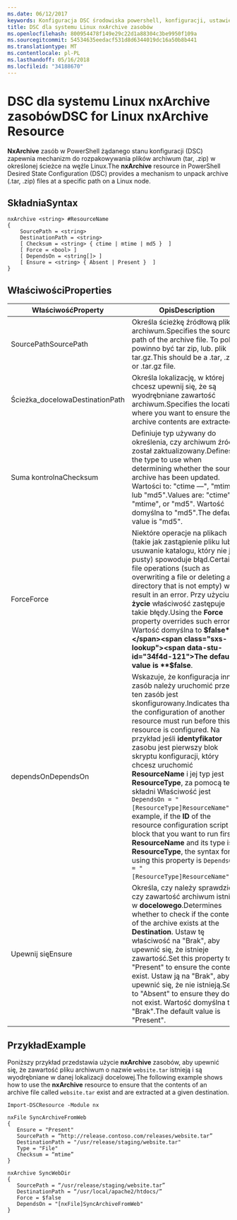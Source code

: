 ```yaml
---
ms.date: 06/12/2017
keywords: Konfiguracja DSC środowiska powershell, konfiguracji, ustawienia
title: DSC dla systemu Linux nxArchive zasobów
ms.openlocfilehash: 800954478f149e29c22d1a88304c3be9950f109a
ms.sourcegitcommit: 54534635eedacf531d8d6344019dc16a50b8b441
ms.translationtype: MT
ms.contentlocale: pl-PL
ms.lasthandoff: 05/16/2018
ms.locfileid: "34188670"
---
```

# <a name="dsc-for-linux-nxarchive-resource"></a><span data-ttu-id="34f4d-103">DSC dla systemu Linux nxArchive zasobów</span><span class="sxs-lookup"><span data-stu-id="34f4d-103">DSC for Linux nxArchive Resource</span></span>

<span data-ttu-id="34f4d-104">**NxArchive** zasób w PowerShell żądanego stanu konfiguracji (DSC) zapewnia mechanizm do rozpakowywania plików archiwum (tar, .zip) w określonej ścieżce na węźle Linux.</span><span class="sxs-lookup"><span data-stu-id="34f4d-104">The **nxArchive** resource in PowerShell Desired State Configuration (DSC) provides a mechanism to unpack archive (.tar, .zip) files at a specific path on a Linux node.</span></span>

## <a name="syntax"></a><span data-ttu-id="34f4d-105">Składnia</span><span class="sxs-lookup"><span data-stu-id="34f4d-105">Syntax</span></span>

```
nxArchive <string> #ResourceName
{
    SourcePath = <string>
    DestinationPath = <string>
    [ Checksum = <string> { ctime | mtime | md5 }  ]
    [ Force = <bool> ]
    [ DependsOn = <string[]> ]
    [ Ensure = <string> { Absent | Present }  ]
}
```

## <a name="properties"></a><span data-ttu-id="34f4d-106">Właściwości</span><span class="sxs-lookup"><span data-stu-id="34f4d-106">Properties</span></span>

|  <span data-ttu-id="34f4d-107">Właściwość</span><span class="sxs-lookup"><span data-stu-id="34f4d-107">Property</span></span> |  <span data-ttu-id="34f4d-108">Opis</span><span class="sxs-lookup"><span data-stu-id="34f4d-108">Description</span></span> |
|---|---|
| <span data-ttu-id="34f4d-109">SourcePath</span><span class="sxs-lookup"><span data-stu-id="34f4d-109">SourcePath</span></span>| <span data-ttu-id="34f4d-110">Określa ścieżkę źródłową pliku archiwum.</span><span class="sxs-lookup"><span data-stu-id="34f4d-110">Specifies the source path of the archive file.</span></span> <span data-ttu-id="34f4d-111">To pole powinno być tar zip, lub. plik tar.gz.</span><span class="sxs-lookup"><span data-stu-id="34f4d-111">This should be a .tar, .zip, or .tar.gz file.</span></span> |
| <span data-ttu-id="34f4d-112">Ścieżka_docelowa</span><span class="sxs-lookup"><span data-stu-id="34f4d-112">DestinationPath</span></span>| <span data-ttu-id="34f4d-113">Określa lokalizację, w której chcesz upewnij się, że są wyodrębniane zawartość archiwum.</span><span class="sxs-lookup"><span data-stu-id="34f4d-113">Specifies the location where you want to ensure the archive contents are extracted.</span></span>|
| <span data-ttu-id="34f4d-114">Suma kontrolna</span><span class="sxs-lookup"><span data-stu-id="34f4d-114">Checksum</span></span>| <span data-ttu-id="34f4d-115">Definiuje typ używany do określenia, czy archiwum źródła został zaktualizowany.</span><span class="sxs-lookup"><span data-stu-id="34f4d-115">Defines the type to use when determining whether the source archive has been updated.</span></span> <span data-ttu-id="34f4d-116">Wartości to: "ctime —", "mtime" lub "md5".</span><span class="sxs-lookup"><span data-stu-id="34f4d-116">Values are: "ctime", "mtime", or "md5".</span></span> <span data-ttu-id="34f4d-117">Wartość domyślna to "md5".</span><span class="sxs-lookup"><span data-stu-id="34f4d-117">The default value is "md5".</span></span>|
| <span data-ttu-id="34f4d-118">Force</span><span class="sxs-lookup"><span data-stu-id="34f4d-118">Force</span></span>| <span data-ttu-id="34f4d-119">Niektóre operacje na plikach (takie jak zastąpienie pliku lub usuwanie katalogu, który nie jest pusty) spowoduje błąd.</span><span class="sxs-lookup"><span data-stu-id="34f4d-119">Certain file operations (such as overwriting a file or deleting a directory that is not empty) will result in an error.</span></span> <span data-ttu-id="34f4d-120">Przy użyciu **życie** właściwość zastępuje takie błędy.</span><span class="sxs-lookup"><span data-stu-id="34f4d-120">Using the **Force** property overrides such errors.</span></span> <span data-ttu-id="34f4d-121">Wartość domyślna to **$false**.</span><span class="sxs-lookup"><span data-stu-id="34f4d-121">The default value is **$false**.</span></span>|
| <span data-ttu-id="34f4d-122">dependsOn</span><span class="sxs-lookup"><span data-stu-id="34f4d-122">DependsOn</span></span> | <span data-ttu-id="34f4d-123">Wskazuje, że konfiguracja inny zasób należy uruchomić przed ten zasób jest skonfigurowany.</span><span class="sxs-lookup"><span data-stu-id="34f4d-123">Indicates that the configuration of another resource must run before this resource is configured.</span></span> <span data-ttu-id="34f4d-124">Na przykład jeśli **identyfikator** zasobu jest pierwszy blok skryptu konfiguracji, który chcesz uruchomić **ResourceName** i jej typ jest **ResourceType**, za pomocą tej składni Właściwość jest `DependsOn = "[ResourceType]ResourceName"`.</span><span class="sxs-lookup"><span data-stu-id="34f4d-124">For example, if the **ID** of the resource configuration script block that you want to run first is **ResourceName** and its type is **ResourceType**, the syntax for using this property is `DependsOn = "[ResourceType]ResourceName"`.</span></span>|
| <span data-ttu-id="34f4d-125">Upewnij się</span><span class="sxs-lookup"><span data-stu-id="34f4d-125">Ensure</span></span>| <span data-ttu-id="34f4d-126">Określa, czy należy sprawdzić, czy zawartość archiwum istnieje w **docelowego**.</span><span class="sxs-lookup"><span data-stu-id="34f4d-126">Determines whether to check if the content of the archive exists at the **Destination**.</span></span> <span data-ttu-id="34f4d-127">Ustaw tę właściwość na "Brak", aby upewnić się, że istnieje zawartość.</span><span class="sxs-lookup"><span data-stu-id="34f4d-127">Set this property to "Present" to ensure the contents exist.</span></span> <span data-ttu-id="34f4d-128">Ustaw ją na "Brak", aby upewnić się, że nie istnieją.</span><span class="sxs-lookup"><span data-stu-id="34f4d-128">Set it to "Absent" to ensure they do not exist.</span></span> <span data-ttu-id="34f4d-129">Wartość domyślna to "Brak".</span><span class="sxs-lookup"><span data-stu-id="34f4d-129">The default value is "Present".</span></span>|

## <a name="example"></a><span data-ttu-id="34f4d-130">Przykład</span><span class="sxs-lookup"><span data-stu-id="34f4d-130">Example</span></span>

<span data-ttu-id="34f4d-131">Poniższy przykład przedstawia użycie **nxArchive** zasobów, aby upewnić się, że zawartość pliku archiwum o nazwie `website.tar` istnieją i są wyodrębniane w danej lokalizacji docelowej.</span><span class="sxs-lookup"><span data-stu-id="34f4d-131">The following example shows how to use the **nxArchive** resource to ensure that the contents of an archive file called `website.tar` exist and are extracted at a given destination.</span></span>

```
Import-DSCResource -Module nx

nxFile SyncArchiveFromWeb
{
   Ensure = "Present"
   SourcePath = “http://release.contoso.com/releases/website.tar”
   DestinationPath = "/usr/release/staging/website.tar"
   Type = "File"
   Checksum = “mtime”
}

nxArchive SyncWebDir
{
   SourcePath = “/usr/release/staging/website.tar”
   DestinationPath = “/usr/local/apache2/htdocs/”
   Force = $false
   DependsOn = "[nxFile]SyncArchiveFromWeb"
}
```